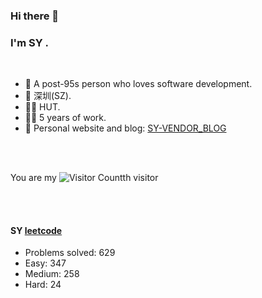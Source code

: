 ### Hi there 👋

### I'm SY .

<br/>

- 🍒  A post-95s person who loves software development.
- 📍  深圳(SZ).
- 👨‍🎓  HUT.
- 👩‍💻  5 years of work.
- 💬  Personal website and blog: [SY-VENDOR_BLOG](https://sy-vendor.github.io/)
<br/>
<br/>

You are my ![Visitor Count](https://profile-counter.glitch.me/hqwlkj/count.svg)th visitor

<br/>
<br/>

#### SY  [leetcode](https://leetcode.cn/u/13y3krwKNR/)  

* Problems solved: 629
* Easy: 347
* Medium: 258
* Hard: 24

<!--
**sy-vendor/sy-vendor** is a ✨ _special_ ✨ repository because its `README.md` (this file) appears on your GitHub profile.

Here are some ideas to get you started:

- 🔭 I’m currently working on ...
- 🌱 I’m currently learning ...
- 👯 I’m looking to collaborate on ...
- 🤔 I’m looking for help with ...
- 💬 Ask me about ...
- 📫 How to reach me: ...
- 😄 Pronouns: ...
- ⚡ Fun fact: ...
-->
